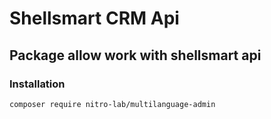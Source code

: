 # Shellsmart CRM Api 

## Package allow work with shellsmart api

### Installation

    composer require nitro-lab/multilanguage-admin
